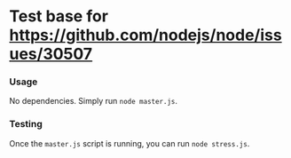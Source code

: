 # Test base for https://github.com/nodejs/node/issues/30507

### Usage
No dependencies. Simply run `node master.js`.

### Testing 
Once the `master.js` script is running, you can run `node stress.js`.
